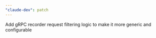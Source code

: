```yaml
---
"claude-dev": patch
---
```


Add gRPC recorder request filtering logic to make it more generic and configurable
